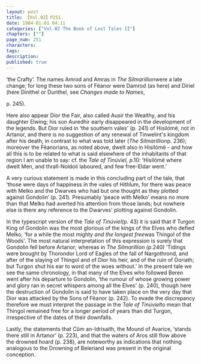 ```yaml
---
layout: post
title: 【Vol.02】P251.
date: 1984-01-01 04:11
categories: ["Vol.02 The Book of Lost Tales II"]
chapters: [""]
page_num: 251
characters: 
tags: 
description: 
published: true
---
```


<p style="text-indent: 0;">
‘the Crafty’. The names Amrod and Amras in <I>The Silmarillion</I>were a late change; for long these two sons of Fëanor were Damrod (as here) and Díriel (here Dinithel or Durithel, see <I>Changes made to Names</I>,
</p>

p. 245).

Here also appear Dior the Fair, also called Ausir the Wealthy, and his daughter Elwing; his son Auredhir early disappeared in the development of the legends. But Dior ruled in ‘the southern vales' (p. 241) of Hisilómë, not in Artanor, and there is no suggestion of any renewal of Tinwelint's kingdom after his death, in contrast to what was told later (<I>The Silmarillion</I>p. 236); moreover the Fëanorians, as noted above, dwelt also in Hisilómë - and how all this is to be related to what is said elsewhere of the inhabitants of that region I am unable to say: cf. the <I>Tale of Tinúviel, p</I>.10: ‘Hisilómë where dwelt Men, and thrall-Noldoli laboured, and few free-Eldar went.’

A very curious statement is made in this concluding part of the tale, that ‘those were days of happiness in the vales of Hithlum, for there was peace with Melko and the Dwarves who had but one thought as they plotted against Gondolin’ (p. 241). Presumably ‘peace with Melko’ means no more than that Melko had averted his attention from those lands; but nowhere else is there any reference to the Dwarves' plotting against Gondolin.

In the typescript version of the <I>Tale of Tinúviel</I>(p. 43) it is said that if Turgon King of Gondolin was the most glorious of the kings of the Elves who defied Melko, ‘for a while the most mighty <I>and the longest free</I>was Thingol of the Woods'. The most natural interpretation of this expression is surely that Gondolin fell before Artanor; whereas in <I>The Silmarillion (p</I>.240) ‘Tidings were brought by Thorondor Lord of Eagles of the fall of Nargothrond, and after of the slaying of Thingol and of Dior his heir, and of the ruin of Doriath; but Turgon shut his ear to word of the woes without.’ In the present tale we see the same chronology, in that many of the Elves who followed Beren went after his departure to Gondolin, ‘the rumour of whose growing power and glory ran in secret whispers among all the Elves' (p. 240), though here the destruction of Gondolin is said to have taken place on the very day that Dior was attacked by the Sons of Fëanor (p. 242). To evade the discrepancy therefore we must interpret the passage in the <I>Tale of Tinúviel</I>to mean that Thingol remained free for a longer period of years than did Turgon, irrespective of the dates of their downfalls.

Lastly, the statements that Cûm an-Idrisaith, the Mound of Avarice, ‘stands there still in Artanor’ (p. 223), and that the waters of Aros still flow above the drowned hoard (p. 238), are noteworthy as indications that nothing analogous to the Drowning of Beleriand was present in the original conception.

